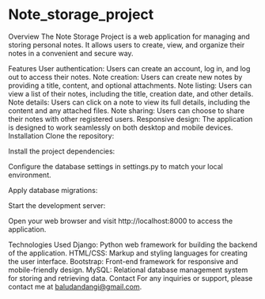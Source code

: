 # Note_storage_project
Overview
The Note Storage Project is a web application for managing and storing personal notes. It allows users to create, view, and organize their notes in a convenient and secure way.

Features
User authentication: Users can create an account, log in, and log out to access their notes.
Note creation: Users can create new notes by providing a title, content, and optional attachments.
Note listing: Users can view a list of their notes, including the title, creation date, and other details.
Note details: Users can click on a note to view its full details, including the content and any attached files.
Note sharing: Users can choose to share their notes with other registered users.
Responsive design: The application is designed to work seamlessly on both desktop and mobile devices.
Installation
Clone the repository:

Install the project dependencies:

Configure the database settings in settings.py to match your local environment.

Apply database migrations:

Start the development server:

Open your web browser and visit http://localhost:8000 to access the application.

Technologies Used
Django: Python web framework for building the backend of the application.
HTML/CSS: Markup and styling languages for creating the user interface.
Bootstrap: Front-end framework for responsive and mobile-friendly design.
MySQL: Relational database management system for storing and retrieving data.
Contact
For any inquiries or support, please contact me at baludandangi@gmail.com.
